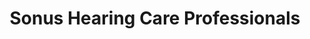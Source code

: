 ---
title: "Sonus Hearing Care Professionals"
url: /whitehall/sonus-hearing-care-professionals/
shop: hearing aids
---